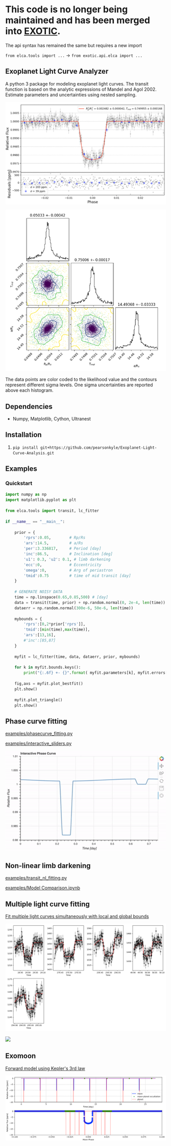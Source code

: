 # This code is no longer being maintained and has been merged into [EXOTIC](https://github.com/rzellem/EXOTIC). 

The api syntax has remained the same but requires a new import 

`from elca.tools import ...` -> `from exotic.api.elca import ...`

## Exoplanet Light Curve Analyzer

A python 3 package for modeling exoplanet light curves. The transit function is based on the analytic expressions of Mandel and Agol 2002. Estimate parameters and uncertainties using nested sampling. 

![](figures/lightcurve.png)

![](figures/posterior_sample.png)

The data points are color coded to the likelihood value and the contours represent different sigma levels. One sigma uncertainties are reported above each histogram.

## Dependencies
- Numpy, Matplotlib, Cython, Ultranest

## Installation
1. `pip install git+https://github.com/pearsonkyle/Exoplanet-Light-Curve-Analysis.git`

## Examples

### Quickstart
```python
import numpy as np
import matplotlib.pyplot as plt

from elca.tools import transit, lc_fitter

if __name__ == "__main__":

    prior = { 
        'rprs':0.05,        # Rp/Rs
        'ars':14.5,         # a/Rs
        'per':3.336817,     # Period [day]
        'inc':86.5,         # Inclination [deg]
        'u1': 0.3, 'u2': 0.1, # limb darkening
        'ecc':0,            # Eccentricity
        'omega':0,          # Arg of periastron
        'tmid':0.75         # time of mid transit [day]
    } 

    # GENERATE NOISY DATA
    time = np.linspace(0.65,0.85,500) # [day]
    data = transit(time, prior) + np.random.normal(0, 2e-4, len(time))
    dataerr = np.random.normal(300e-6, 50e-6, len(time))

    mybounds = {
        'rprs':[0,2*prior['rprs']],
        'tmid':[min(time),max(time)],
        'ars':[13,16], 
        #'inc':[85,87]
    }

    myfit = lc_fitter(time, data, dataerr, prior, mybounds)
    
    for k in myfit.bounds.keys():
        print("{:.6f} +- {}".format( myfit.parameters[k], myfit.errors[k]))

    fig,axs = myfit.plot_bestfit()
    plt.show()

    myfit.plot_triangle()
    plt.show()
```

## Phase curve fitting

[examples/phasecurve_fitting.py]()

[examples/interactive_sliders.py]()

![](figures/phasecurve.gif)

## Non-linear limb darkening

[examples/transit_nl_fitting.py]()

[examples/Model Comparison.ipynb]()

## Multiple light curve fitting

[Fit multiple light curves simultaneously with local and global bounds](examples/global_fitter.py)

![](figures/global_bestfit.png)

![](figures/global_posterior.png)

## Exomoon

[Forward model using Kepler's 3rd law](examples/exomoon.py)

![](figures/exomoon.png)
